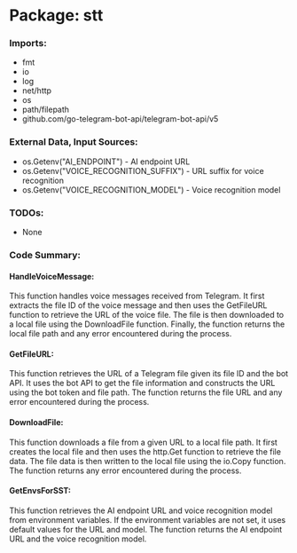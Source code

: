 # Package: stt

### Imports:

- fmt
- io
- log
- net/http
- os
- path/filepath
- github.com/go-telegram-bot-api/telegram-bot-api/v5

### External Data, Input Sources:

- os.Getenv("AI_ENDPOINT") - AI endpoint URL
- os.Getenv("VOICE_RECOGNITION_SUFFIX") - URL suffix for voice recognition
- os.Getenv("VOICE_RECOGNITION_MODEL") - Voice recognition model

### TODOs:

- None

### Code Summary:

#### HandleVoiceMessage:

This function handles voice messages received from Telegram. It first extracts the file ID of the voice message and then uses the GetFileURL function to retrieve the URL of the voice file. The file is then downloaded to a local file using the DownloadFile function. Finally, the function returns the local file path and any error encountered during the process.

#### GetFileURL:

This function retrieves the URL of a Telegram file given its file ID and the bot API. It uses the bot API to get the file information and constructs the URL using the bot token and file path. The function returns the file URL and any error encountered during the process.

#### DownloadFile:

This function downloads a file from a given URL to a local file path. It first creates the local file and then uses the http.Get function to retrieve the file data. The file data is then written to the local file using the io.Copy function. The function returns any error encountered during the process.

#### GetEnvsForSST:

This function retrieves the AI endpoint URL and voice recognition model from environment variables. If the environment variables are not set, it uses default values for the URL and model. The function returns the AI endpoint URL and the voice recognition model.

